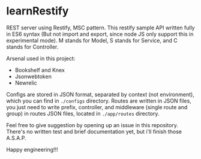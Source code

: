 # learnRestify
REST server using Restify, MSC pattern. This restify sample API written fully in ES6 syntax (But not import and export, since node JS only support this in experimental mode). M stands for Model, S stands for Service, and C stands for Controller. 

Arsenal used in this project:

 - Bookshelf and Knex
 - Jsonwebtoken
 - Newrelic

Configs are stored in JSON format, separated by context (not environment), which you can find in `./configs` directory. Routes are written in JSON files, you just need to write prefix, controller, and middleware (single route and group) in routes JSON files, located in `./app/routes` directory.

Feel free to give suggestion by opening up an issue in this repository. There's no written test and brief documentation yet, but i'll finish those A.S.A.P. 

Happy engineering!!!
 
